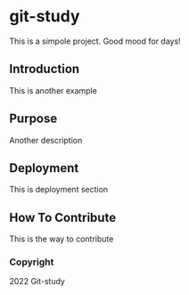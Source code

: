 # git-study
This is a simpole project. Good mood for days!
## Introduction
This is another example
## Purpose
Another description
## Deployment
This is deployment section
## How To Contribute
This is the way to contribute
### Copyright
2022 Git-study